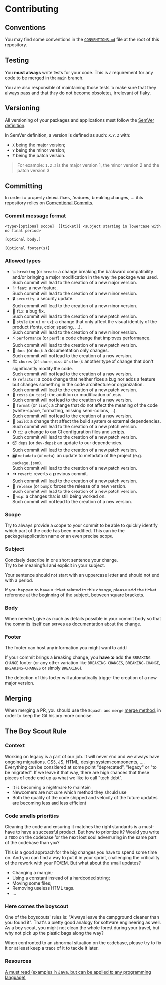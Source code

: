 # Contributing

## Conventions

You may find some conventions in the [`CONVENTIONS.md`](./docs/CONVENTIONS.md)
file at the root of this repository.

## Testing

You **must always** write tests for your code. This is a requirement for any
code to be merged in the `main` branch.

You are also responsible of maintaining those tests to make sure that they
always pass and that they do not become obsoletes, irrelevant of flaky.

## Versioning

All versioning of your packages and applications must follow the
[SemVer definition](https://semver.org/).

In SemVer definition, a version is defined as such: `X.Y.Z` with:

- `X` being the major version;
- `Y` being the minor version;
- `Z` being the patch version.

> For example: `1.2.3` is the major version 1, the minor version 2 and the patch
> version 3

## Committing

In order to properly detect fixes, features, breaking changes, ... this
repository relies on
[Conventional Commits](https://www.conventionalcommits.org/).

### Commit message format

```text
<type>[optional scope]: [[ticket]] <subject starting in lowercase with no final period>

[Optional body.]

[Optional footer(s)]
```

### Allowed types

- 💥 `breaking` (or `break`): a change breaking the backward compatibility
  and/or bringing a major modification in the way the package was used.  
  Such commit will lead to the creation of a new major version.
- ✨ `feat`: a new feature.  
  Such commit will lead to the creation of a new minor version.
- 🔒️ `security`: a security update.  
  Such commit will lead to the creation of a new minor version.
- 🐛 `fix`: a bug fix.  
  Such commit will lead to the creation of a new patch version.
- 💄 `style` (or `ui` or `ux`): a change that only affect the visual identity of
  the product (fonts, color, spacing, ...).  
  Such commit will lead to the creation of a new minor version.
- ⚡️ `performance` (or `perf`): a code change that improves performance.  
  Such commit will lead to the creation of a new patch version.
- 📝 `docs` (or `doc`): a documentation only changes.  
  Such commit will not lead to the creation of a new version.
- 🏗 `chores` (or `chore`, `misc` or `other`): another type of change that don't
  significantly modify the code.  
  Such commit will not lead to the creation of a new version.
- ♻️ `refactor`: a code change that neither fixes a bug nor adds a feature but
  changes something in the code architecture or organization.  
  Such commit will lead to the creation of a new patch version.
- 🚦 `tests` (or `test`): the addition or modification of tests.  
  Such commit will not lead to the creation of a new version.
- 🎨 `format` (or `lint`): a change that do not affect the meaning of the code
  (white-space, formatting, missing semi-colons, ...).  
  Such commit will not lead to the creation of a new version.
- 👷 `build`: a change that affect the build system or external dependencies.  
  Such commit will lead to the creation of a new patch version.
- ⚙️ `ci`: a change to our CI configuration files and scripts.  
  Such commit will lead to the creation of a new patch version.
- 📦 `deps` (or `dev-deps`): an update to our dependencies.  
  Such commit will lead to the creation of a new patch version.
- 🗃️ `metadata` (or `meta`): an update to metadata of the project (e.g.
  `package.json`).  
  Such commit will lead to the creation of a new patch version.
- ⏪️ `revert`: reverts a previous commit.  
  Such commit will lead to the creation of a new patch version.
- 🔖 `release` (or `bump`): forces the release of a new version.  
  Such commit will lead to the creation of a new patch version.
- 🚧 `wip`: a changes that is still being worked on.  
  Such commit will not lead to the creation of a new version.

### Scope

Try to always provide a scope to your commit to be able to quickly identify
which part of the code has been modified. This can be the package/application
name or an even precise scope.

### Subject

Concisely describe in one short sentence your change.  
Try to be meaningful and explicit in your subject.

Your sentence should not start with an uppercase letter and should not end with
a period.

If you happen to have a ticket related to this change, please add the ticket
reference at the beginning of the subject, between square brackets.

### Body

When needed, give as much as details possible in your commit body so that the
commits itself can serves as documentation about the change.

### Footer

The footer can host any information you might want to add.I

If your commit brings a breaking change, you **have to** add the
`BREAKING CHANGE` footer (or any other variation like `BREAKING CHANGES`,
`BREAKING-CHANGE`, `BREAKING-CHANGES` or simply `BREAKING`).

The detection of this footer will automatically trigger the creation of a new
major version.

## Merging

When merging a PR, you should use the `Squash and merge`
[merge method](https://docs.github.com/en/repositories/configuring-branches-and-merges-in-your-repository/configuring-pull-request-merges/about-merge-methods-on-github),
in order to keep the Git history more concise.

## The Boy Scout Rule

### Context

Working on legacy is a part of our job. It will never end and we always have
ongoing migrations. CSS, JS, HTML, design system components, .... Everything
can be considered at some point "deprecated", "legacy" or "to be migrated". If
we leave it that way, there are high chances that these pieces of code end up as
what we like to call "tech debt".

- It is becoming a nightmare to maintain
- Newcomers are not sure which method they should use
- Both the quality of the code shipped and velocity of the future updates are
  becoming less and less efficient

### Code smells priorities

Cleaning the code and ensuring it matches the right standards is a must-have to
have a successful product. But how to prioritize it? Would you write a `TODO` on
the codebase for the next lost soul adventuring in the same part of the codebase
than you?

This is a good approach for the big changes you have to spend some time on. And
you can find a way to put it in your sprint, challenging the criticality of the
rework with your PO/EM. But what about the small updates?

- Changing a margin;
- Using a constant instead of a hardcoded string;
- Moving some files;
- Removing useless HTML tags.
- ...

### Here comes the boyscout

One of the boyscouts' rules is: "Always leave the campground cleaner than you
found it". That's a pretty good analogy for software engineering as well. As a
boy scout, you might not clean the whole forest during your travel, but why not
pick up the plastic bags along the way?

When confronted to an abnormal situation on the codebase, please try to fix it
or at least keep a trace of it to tackle it later.

### Resources

[A must read (examples in Java, but can be applied to any programming language)](https://www.oreilly.com/library/view/clean-code-a/9780136083238/)
